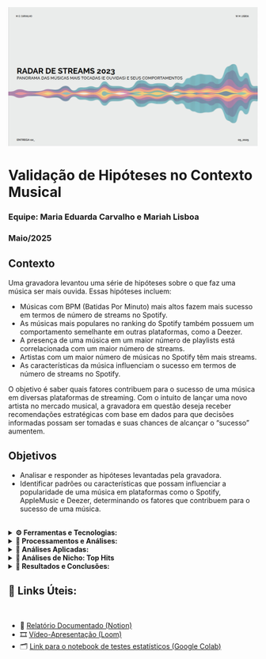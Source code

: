 <p align="center">
  <img src="hipoteses_capa.png" alt="Radar de Streams 2023" width="700"/>
</p>

# Validação de Hipóteses no Contexto Musical

### Equipe: Maria Eduarda Carvalho e Mariah Lisboa
### Maio/2025

## Contexto

Uma gravadora levantou uma série de hipóteses sobre o que faz uma música ser mais ouvida. Essas hipóteses incluem:

- Músicas com BPM (Batidas Por Minuto) mais altos fazem mais sucesso em termos de número de streams no Spotify.
- As músicas mais populares no ranking do Spotify também possuem um comportamento semelhante em outras plataformas, como a Deezer.
- A presença de uma música em um maior número de playlists está correlacionada com um maior número de streams.
- Artistas com um maior número de músicas no Spotify têm mais streams.
- As características da música influenciam o sucesso em termos de número de streams no Spotify.

O objetivo é saber quais fatores contribuem para o sucesso de uma música em diversas plataformas de streaming. Com o intuito de lançar
uma novo artista no mercado musical, a gravadora em questão deseja receber recomendações estratégicas com base em dados para que decisões
informadas possam ser tomadas e suas chances de alcançar o “sucesso” aumentem.

## Objetivos

- Analisar e responder as hipóteses levantadas pela gravadora.
- Identificar padrões ou características que possam influenciar a popularidade de uma música em plataformas como o Spotify, AppleMusic
e Deezer, determinando os fatores que contribuem para o sucesso de uma música.
<br>

<details>
  <summary><strong>⚙️ Ferramentas e Tecnologias: </strong></summary>
  <br>
  
- **BigQuery (utilizando SQL)**
- **PowerBI (foi utilizado Python para cosntrução de gráficos)**
- **Google Colab (foi utilizado Python para aplicação dos testes estatísticos)**
- **Notion (gerenciamento de tempo e progresso)**
- **Google Documentos (montagem da ficha técnica)**
  <br>

</details>

<details>
  <summary><strong>📂 Processamentos e Análises: </strong></summary>
  <br>
  
A partir da base tratada, foram exploradas correlações, distribuições e padrões gerais que ajudaram a entender a estrutura dos dados.
Esta etapa forneceu insumos valiosos para aprofundar a análise e ajustar hipóteses iniciais.
  
  - **1. Imporatação dos dados** 
  - **2. Limpeza dos dados** 
  - **3. Verificar e alterar tipos de dados**
  - **4. Criar novas variáveis + Unir tabelas + Contruir tabelas auxiliares** 

</details>

<details>
  <summary><strong>🧭 Análises Aplicadas: </strong></summary>
  <br>
  
As hipóteses definidas no início do projeto foram testadas com análises descritivas e comparativas. As respostas foram
embasadas com visualizações e indicadores quantitativos, permitindo verificar a aderência dos dados a comportamentos
esperados.
  
  - **Hipótese 1 - Músicas com BPM mais altos fazem mais sucesso no Spotify.** 
  - **Hipótese 2 - As músicas mais populares no Spotify também possuem um comportamento semelhante em outras plataformas
    como Deezer, Apple Music e Shazam.** 
  - **Hipótese 3 - A presença de uma música em um maior número de playlists está relacionada a um maior número de streams.**
  - **Hipótese 4 - Artistas com maior número de músicas no Spotify têm mais streams.**
  - **Hipótese 5 - As características da música influenciam no sucesso em termos de streams no Spotify.**

</details>

<details>
  <summary><strong>🎯 Análises de Nicho: Top Hits</strong></summary>
  <br>
Com base na segmentação das faixas mais populares, foi feita uma análise específica sobre as características que mais
aparecem em músicas classificadas como "Top Hits". Isso permitiu identificar padrões únicos desse grupo em comparação com
o restante da base.
  
</details>

<details>
  <summary><strong>🏁 Resultados e Conclusões: </strong></summary>
  <br>
A análise confirmou parcialmente algumas hipóteses e rejeitou outras, apontando tendências interessantes como a relação
entre energia e popularidade ou o impacto da duração média nas faixas mais ouvidas. As conclusões fornecem direções para
estudos futuros e estratégias de curadoria musical.

</details>

## 🔗 Links Úteis:
<br>

  - 📘 [Relatório Documentado (Notion)](https://www.notion.so/FICHA-T-CNICA_-PROJETO-2-HIP-TESES-200b5d322028808ba872c03248cce5ac?source=copy_link)
  - 🎞️ [Vídeo-Apresentação (Loom)](https://www.loom.com/share/24c6f18dc84f4f5f89d6baaa9642ea65?sid=1738ba5c-f3e2-491b-8c72-26b512a665f5)
  - 🗂️ [Link para o notebook de testes estatísticos (Google Colab)](https://colab.research.google.com/drive/1quOxk92ReWGKQInZWJTejArk3STQUP76?usp=sharing)

  
